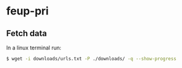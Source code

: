# feup-pri

## Fetch data

In a linux terminal run:
```sh
$ wget -i downloads/urls.txt -P ./downloads/ -q --show-progress 
```
